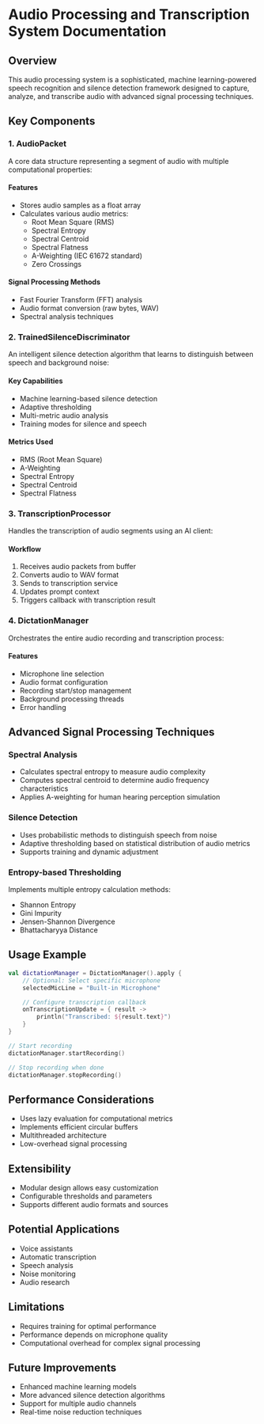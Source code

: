 # Audio Processing and Transcription System Documentation

## Overview
This audio processing system is a sophisticated, machine learning-powered speech recognition and silence detection framework designed to capture, analyze, and transcribe audio with advanced signal processing techniques.

## Key Components

### 1. AudioPacket
A core data structure representing a segment of audio with multiple computational properties:

#### Features
- Stores audio samples as a float array
- Calculates various audio metrics:
    - Root Mean Square (RMS)
    - Spectral Entropy
    - Spectral Centroid
    - Spectral Flatness
    - A-Weighting (IEC 61672 standard)
    - Zero Crossings

#### Signal Processing Methods
- Fast Fourier Transform (FFT) analysis
- Audio format conversion (raw bytes, WAV)
- Spectral analysis techniques

### 2. TrainedSilenceDiscriminator
An intelligent silence detection algorithm that learns to distinguish between speech and background noise:

#### Key Capabilities
- Machine learning-based silence detection
- Adaptive thresholding
- Multi-metric audio analysis
- Training modes for silence and speech

#### Metrics Used
- RMS (Root Mean Square)
- A-Weighting
- Spectral Entropy
- Spectral Centroid
- Spectral Flatness

### 3. TranscriptionProcessor
Handles the transcription of audio segments using an AI client:

#### Workflow
1. Receives audio packets from buffer
2. Converts audio to WAV format
3. Sends to transcription service
4. Updates prompt context
5. Triggers callback with transcription result

### 4. DictationManager
Orchestrates the entire audio recording and transcription process:

#### Features
- Microphone line selection
- Audio format configuration
- Recording start/stop management
- Background processing threads
- Error handling

## Advanced Signal Processing Techniques

### Spectral Analysis
- Calculates spectral entropy to measure audio complexity
- Computes spectral centroid to determine audio frequency characteristics
- Applies A-weighting for human hearing perception simulation

### Silence Detection
- Uses probabilistic methods to distinguish speech from noise
- Adaptive thresholding based on statistical distribution of audio metrics
- Supports training and dynamic adjustment

### Entropy-based Thresholding
Implements multiple entropy calculation methods:
- Shannon Entropy
- Gini Impurity
- Jensen-Shannon Divergence
- Bhattacharyya Distance

## Usage Example

```kotlin
val dictationManager = DictationManager().apply {
    // Optional: Select specific microphone
    selectedMicLine = "Built-in Microphone"

    // Configure transcription callback
    onTranscriptionUpdate = { result ->
        println("Transcribed: ${result.text}")
    }
}

// Start recording
dictationManager.startRecording()

// Stop recording when done
dictationManager.stopRecording()
```

## Performance Considerations
- Uses lazy evaluation for computational metrics
- Implements efficient circular buffers
- Multithreaded architecture
- Low-overhead signal processing

## Extensibility
- Modular design allows easy customization
- Configurable thresholds and parameters
- Supports different audio formats and sources

## Potential Applications
- Voice assistants
- Automatic transcription
- Speech analysis
- Noise monitoring
- Audio research

## Limitations
- Requires training for optimal performance
- Performance depends on microphone quality
- Computational overhead for complex signal processing

## Future Improvements
- Enhanced machine learning models
- More advanced silence detection algorithms
- Support for multiple audio channels
- Real-time noise reduction techniques